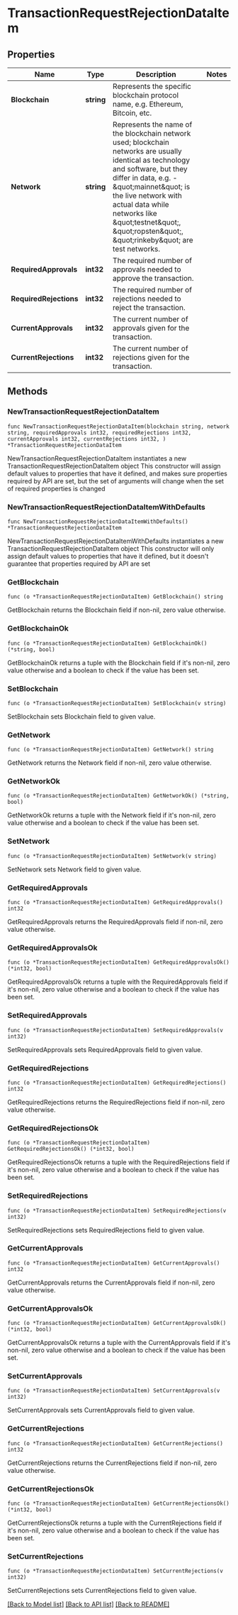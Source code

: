 # TransactionRequestRejectionDataItem

## Properties

Name | Type | Description | Notes
------------ | ------------- | ------------- | -------------
**Blockchain** | **string** | Represents the specific blockchain protocol name, e.g. Ethereum, Bitcoin, etc. | 
**Network** | **string** | Represents the name of the blockchain network used; blockchain networks are usually identical as technology and software, but they differ in data, e.g. - \&quot;mainnet\&quot; is the live network with actual data while networks like \&quot;testnet\&quot;, \&quot;ropsten\&quot;, \&quot;rinkeby\&quot; are test networks. | 
**RequiredApprovals** | **int32** | The required number of approvals needed to approve the transaction. | 
**RequiredRejections** | **int32** | The required number of rejections needed to reject the transaction. | 
**CurrentApprovals** | **int32** | The current number of approvals given for the transaction. | 
**CurrentRejections** | **int32** | The current number of rejections given for the transaction. | 

## Methods

### NewTransactionRequestRejectionDataItem

`func NewTransactionRequestRejectionDataItem(blockchain string, network string, requiredApprovals int32, requiredRejections int32, currentApprovals int32, currentRejections int32, ) *TransactionRequestRejectionDataItem`

NewTransactionRequestRejectionDataItem instantiates a new TransactionRequestRejectionDataItem object
This constructor will assign default values to properties that have it defined,
and makes sure properties required by API are set, but the set of arguments
will change when the set of required properties is changed

### NewTransactionRequestRejectionDataItemWithDefaults

`func NewTransactionRequestRejectionDataItemWithDefaults() *TransactionRequestRejectionDataItem`

NewTransactionRequestRejectionDataItemWithDefaults instantiates a new TransactionRequestRejectionDataItem object
This constructor will only assign default values to properties that have it defined,
but it doesn't guarantee that properties required by API are set

### GetBlockchain

`func (o *TransactionRequestRejectionDataItem) GetBlockchain() string`

GetBlockchain returns the Blockchain field if non-nil, zero value otherwise.

### GetBlockchainOk

`func (o *TransactionRequestRejectionDataItem) GetBlockchainOk() (*string, bool)`

GetBlockchainOk returns a tuple with the Blockchain field if it's non-nil, zero value otherwise
and a boolean to check if the value has been set.

### SetBlockchain

`func (o *TransactionRequestRejectionDataItem) SetBlockchain(v string)`

SetBlockchain sets Blockchain field to given value.


### GetNetwork

`func (o *TransactionRequestRejectionDataItem) GetNetwork() string`

GetNetwork returns the Network field if non-nil, zero value otherwise.

### GetNetworkOk

`func (o *TransactionRequestRejectionDataItem) GetNetworkOk() (*string, bool)`

GetNetworkOk returns a tuple with the Network field if it's non-nil, zero value otherwise
and a boolean to check if the value has been set.

### SetNetwork

`func (o *TransactionRequestRejectionDataItem) SetNetwork(v string)`

SetNetwork sets Network field to given value.


### GetRequiredApprovals

`func (o *TransactionRequestRejectionDataItem) GetRequiredApprovals() int32`

GetRequiredApprovals returns the RequiredApprovals field if non-nil, zero value otherwise.

### GetRequiredApprovalsOk

`func (o *TransactionRequestRejectionDataItem) GetRequiredApprovalsOk() (*int32, bool)`

GetRequiredApprovalsOk returns a tuple with the RequiredApprovals field if it's non-nil, zero value otherwise
and a boolean to check if the value has been set.

### SetRequiredApprovals

`func (o *TransactionRequestRejectionDataItem) SetRequiredApprovals(v int32)`

SetRequiredApprovals sets RequiredApprovals field to given value.


### GetRequiredRejections

`func (o *TransactionRequestRejectionDataItem) GetRequiredRejections() int32`

GetRequiredRejections returns the RequiredRejections field if non-nil, zero value otherwise.

### GetRequiredRejectionsOk

`func (o *TransactionRequestRejectionDataItem) GetRequiredRejectionsOk() (*int32, bool)`

GetRequiredRejectionsOk returns a tuple with the RequiredRejections field if it's non-nil, zero value otherwise
and a boolean to check if the value has been set.

### SetRequiredRejections

`func (o *TransactionRequestRejectionDataItem) SetRequiredRejections(v int32)`

SetRequiredRejections sets RequiredRejections field to given value.


### GetCurrentApprovals

`func (o *TransactionRequestRejectionDataItem) GetCurrentApprovals() int32`

GetCurrentApprovals returns the CurrentApprovals field if non-nil, zero value otherwise.

### GetCurrentApprovalsOk

`func (o *TransactionRequestRejectionDataItem) GetCurrentApprovalsOk() (*int32, bool)`

GetCurrentApprovalsOk returns a tuple with the CurrentApprovals field if it's non-nil, zero value otherwise
and a boolean to check if the value has been set.

### SetCurrentApprovals

`func (o *TransactionRequestRejectionDataItem) SetCurrentApprovals(v int32)`

SetCurrentApprovals sets CurrentApprovals field to given value.


### GetCurrentRejections

`func (o *TransactionRequestRejectionDataItem) GetCurrentRejections() int32`

GetCurrentRejections returns the CurrentRejections field if non-nil, zero value otherwise.

### GetCurrentRejectionsOk

`func (o *TransactionRequestRejectionDataItem) GetCurrentRejectionsOk() (*int32, bool)`

GetCurrentRejectionsOk returns a tuple with the CurrentRejections field if it's non-nil, zero value otherwise
and a boolean to check if the value has been set.

### SetCurrentRejections

`func (o *TransactionRequestRejectionDataItem) SetCurrentRejections(v int32)`

SetCurrentRejections sets CurrentRejections field to given value.



[[Back to Model list]](../README.md#documentation-for-models) [[Back to API list]](../README.md#documentation-for-api-endpoints) [[Back to README]](../README.md)


